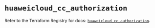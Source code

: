 # `huaweicloud_cc_authorization`

Refer to the Terraform Registry for docs: [`huaweicloud_cc_authorization`](https://registry.terraform.io/providers/huaweicloud/huaweicloud/1.71.1/docs/resources/cc_authorization).

